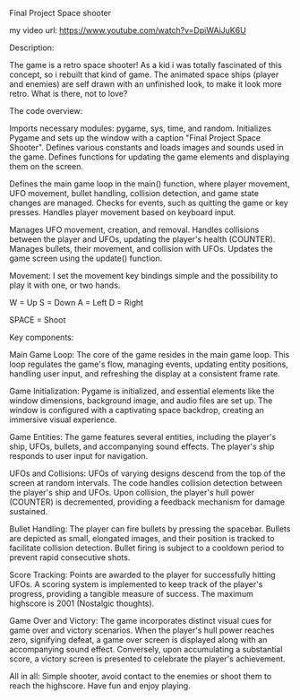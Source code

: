 Final Project Space shooter

my video url: https://www.youtube.com/watch?v=DpiWAiJuK6U

Description:

The game is a retro space shooter!
As a kid i was totally fascinated of this concept, so i rebuilt that kind of game.
The animated space ships (player and enemies) are self drawn with an unfinished look, to make it look more retro. What is there, not to love?

The code overview:

Imports necessary modules: pygame, sys, time, and random.
Initializes Pygame and sets up the window with a caption "Final Project Space Shooter".
Defines various constants and loads images and sounds used in the game.
Defines functions for updating the game elements and displaying them on the screen.

Defines the main game loop in the main() function, where player movement, UFO movement, bullet handling, collision detection, and game state changes are managed.
Checks for events, such as quitting the game or key presses.
Handles player movement based on keyboard input.

Manages UFO movement, creation, and removal.
Handles collisions between the player and UFOs, updating the player's health (COUNTER).
Manages bullets, their movement, and collision with UFOs.
Updates the game screen using the update() function.

Movement:
I set the movement key bindings simple and the possibility to play it with one, or two hands.

W = Up
S = Down
A = Left
D = Right

SPACE = Shoot

Key components:

Main Game Loop: The core of the game resides in the main game loop. This loop regulates the game's flow, managing events, updating entity positions, handling user input, and refreshing the display at a consistent frame rate.

Game Initialization: Pygame is initialized, and essential elements like the window dimensions, background image, and audio files are set up. The window is configured with a captivating space backdrop, creating an immersive visual experience.

Game Entities: The game features several entities, including the player's ship, UFOs, bullets, and accompanying sound effects. The player's ship responds to user input for navigation.

UFOs and Collisions: UFOs of varying designs descend from the top of the screen at random intervals.
The code handles collision detection between the player's ship and UFOs.
Upon collision, the player's hull power (COUNTER) is decremented, providing a feedback mechanism for damage sustained.

Bullet Handling: The player can fire bullets by pressing the spacebar. Bullets are depicted as small, elongated images, and their position is tracked to facilitate collision detection.
Bullet firing is subject to a cooldown period to prevent rapid consecutive shots.

Score Tracking: Points are awarded to the player for successfully hitting UFOs. A scoring system is implemented to keep track of the player's progress, providing a tangible measure of success. The maximum highscore is 2001 (Nostalgic thoughts).

Game Over and Victory: The game incorporates distinct visual cues for game over and victory scenarios. When the player's hull power reaches zero, signifying defeat, a game over screen is displayed along with an accompanying sound effect.
Conversely, upon accumulating a substantial score, a victory screen is presented to celebrate the player's achievement.

All in all:
Simple shooter, avoid contact to the enemies or shoot them to reach the highscore.
Have fun and enjoy playing.
